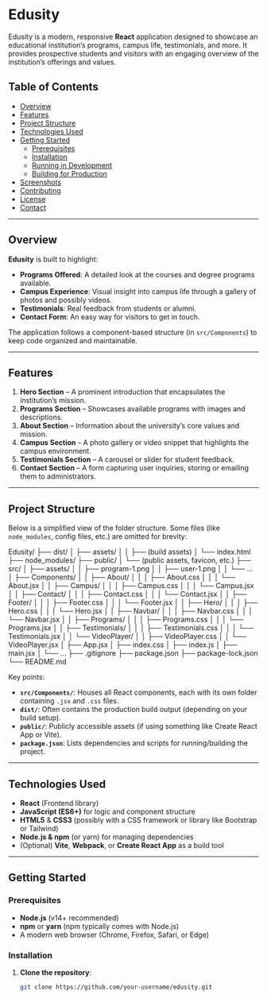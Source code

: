 # Edusity

Edusity is a modern, responsive **React** application designed to showcase an educational institution’s programs, campus life, testimonials, and more. It provides prospective students and visitors with an engaging overview of the institution’s offerings and values.

## Table of Contents

- [Overview](#overview)
- [Features](#features)
- [Project Structure](#project-structure)
- [Technologies Used](#technologies-used)
- [Getting Started](#getting-started)
  - [Prerequisites](#prerequisites)
  - [Installation](#installation)
  - [Running in Development](#running-in-development)
  - [Building for Production](#building-for-production)
- [Screenshots](#screenshots)
- [Contributing](#contributing)
- [License](#license)
- [Contact](#contact)

---

## Overview

**Edusity** is built to highlight:
- **Programs Offered**: A detailed look at the courses and degree programs available.
- **Campus Experience**: Visual insight into campus life through a gallery of photos and possibly videos.
- **Testimonials**: Real feedback from students or alumni.
- **Contact Form**: An easy way for visitors to get in touch.

The application follows a component-based structure (in `src/Components`) to keep code organized and maintainable.

---

## Features

1. **Hero Section** – A prominent introduction that encapsulates the institution’s mission.
2. **Programs Section** – Showcases available programs with images and descriptions.
3. **About Section** – Information about the university’s core values and mission.
4. **Campus Section** – A photo gallery or video snippet that highlights the campus environment.
5. **Testimonials Section** – A carousel or slider for student feedback.
6. **Contact Section** – A form capturing user inquiries, storing or emailing them to administrators.

---

## Project Structure

Below is a simplified view of the folder structure. Some files (like `node_modules`, config files, etc.) are omitted for brevity:

Edusity/ ├── dist/ │ ├── assets/ │ │ ├── (build assets) │ └── index.html ├── node_modules/ ├── public/ │ └── (public assets, favicon, etc.) ├── src/ │ ├── assets/ │ │ ├── program-1.png │ │ ├── user-1.png │ │ └── ... │ ├── Components/ │ │ ├── About/ │ │ │ ├── About.css │ │ │ └── About.jsx │ │ ├── Campus/ │ │ │ ├── Campus.css │ │ │ └── Campus.jsx │ │ ├── Contact/ │ │ │ ├── Contact.css │ │ │ └── Contact.jsx │ │ ├── Footer/ │ │ │ ├── Footer.css │ │ │ └── Footer.jsx │ │ ├── Hero/ │ │ │ ├── Hero.css │ │ │ └── Hero.jsx │ │ ├── Navbar/ │ │ │ ├── Navbar.css │ │ │ └── Navbar.jsx │ │ ├── Programs/ │ │ │ ├── Programs.css │ │ │ └── Programs.jsx │ │ ├── Testimonials/ │ │ │ ├── Testimonials.css │ │ │ └── Testimonials.jsx │ │ └── VideoPlayer/ │ │ ├── VideoPlayer.css │ │ └── VideoPlayer.jsx │ ├── App.jsx │ ├── index.css │ ├── index.js │ ├── main.jsx │ └── ... ├── .gitignore ├── package.json ├── package-lock.json └── README.md

Key points:
- **`src/Components/`**: Houses all React components, each with its own folder containing `.jsx` and `.css` files.
- **`dist/`**: Often contains the production build output (depending on your build setup).
- **`public/`**: Publicly accessible assets (if using something like Create React App or Vite).
- **`package.json`**: Lists dependencies and scripts for running/building the project.

---

## Technologies Used

- **React** (Frontend library)
- **JavaScript (ES6+)** for logic and component structure
- **HTML5** & **CSS3** (possibly with a CSS framework or library like Bootstrap or Tailwind)
- **Node.js & npm** (or yarn) for managing dependencies
- (Optional) **Vite**, **Webpack**, or **Create React App** as a build tool

---

## Getting Started

### Prerequisites

- **Node.js** (v14+ recommended)
- **npm** or **yarn** (npm typically comes with Node.js)
- A modern web browser (Chrome, Firefox, Safari, or Edge)

### Installation

1. **Clone the repository**:
   ```bash
   git clone https://github.com/your-username/edusity.git
